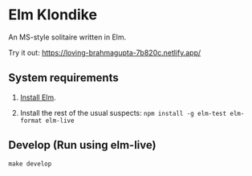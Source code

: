 # Elm Klondike

An MS-style solitaire written in Elm.

Try it out: https://loving-brahmagupta-7b820c.netlify.app/

## System requirements

1. [Install Elm](https://github.com/elm/compiler/blob/master/installers/linux/README.md).

2. Install the rest of the usual suspects: `npm install -g elm-test elm-format elm-live`

## Develop (Run using elm-live)

`make develop`
